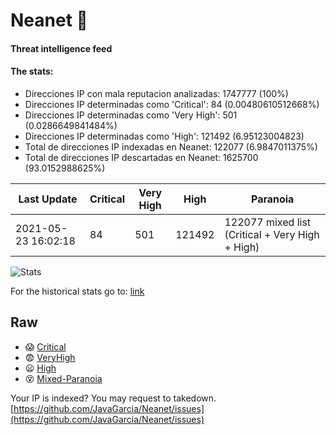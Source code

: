 # Neanet :hocho:
#### Threat intelligence feed
#### The stats:

- Direcciones IP con mala reputacion analizadas: 1747777 (100%)
- Direcciones IP determinadas como 'Critical':  84 (0.00480610512668%)
- Direcciones IP determinadas como 'Very High':  501 (0.0286649841484%)
- Direcciones IP determinadas como 'High':  121492 (6.95123004823)
- Total de direcciones IP indexadas en Neanet:  122077 (6.9847011375%)
- Total de direcciones IP descartadas en Neanet:  1625700 (93.0152988625%)

| Last Update | Critical | Very High | High | Paranoia |
| --- | --- | --- | --- | --- |
| 2021-05-23 16:02:18 | 84 | 501 | 121492 | 122077 mixed list (Critical + Very High + High)|

![Stats](https://docs.google.com/spreadsheets/d/e/2PACX-1vSnaNMIXVabIpDJjufMlzH7poXnshF3mgd8Is1g9ytUEzVsP5my4Trn8f-xkoLLQ38xpL3HtmUexLo6/pubchart?oid=501124687&format=image)

For the historical stats go to: [link](/stats.csv)
## Raw
- :scream: [Critical](https://raw.githubusercontent.com/JavaGarcia/Neanet/master/blacklists/neanet_critical.txt)
- :fearful: [VeryHigh](https://raw.githubusercontent.com/JavaGarcia/Neanet/master/blacklists/neanet_veryHigh.txtt)
- :frowning: [High](https://raw.githubusercontent.com/JavaGarcia/Neanet/master/blacklists/neanet_high.txt)
- :dizzy_face: [Mixed-Paranoia](https://raw.githubusercontent.com/JavaGarcia/Neanet/master/blacklists/neanet_all.txt)


Your IP is indexed? You may request to takedown. [https://github.com/JavaGarcia/Neanet/issues](https://github.com/JavaGarcia/Neanet/issues)







































































































































































































































































































































































































































































































































































































































































































































































































































































































































































































































































































































































































































































































































































































































































































































































































































































































































































































































































































































































































































































































































































































































































































































































































































































































































































































































































































































































































































































































































































































































































































































































































































































































































































































































































































































































































































































































































































































































































































































































































































































































































































































































































































































































































































































































































































































































































































































































































































































































































































































































































































































































































































































































































































































































































































































































































































































































































































































































































































































































































































































































































































































































































































































































































































































































































































































































































































































































